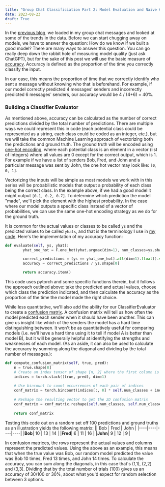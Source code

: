 ```yaml
---
title: "Group Chat Classificiation Part 2: Model Evaluation and Naive Classifier"
date: 2023-08-23
draft: True
---
```

In the [previous blog](../chat-classification-pt1), we loaded in my group chat messages and looked at some of the trends in the data. Before we can start chugging away on models, we have to answer the question: How do we know if we built a good model? There are many ways to answer this question. You can go really deep down the rabbit hole of measuring model quality (just ask ChatGPT), but for the sake of this post we will use the basic measure of [accuracy](https://developers.google.com/machine-learning/crash-course/classification/accuracy). Accuracy is defined as the proportion of the time you correctly classify the input. 

In our case, this means the proportion of time that we correctly identify who sent a message without knowing who that is beforehand. For example, if our model correctly predicted 4 messages' senders and incorrectly predicted 6 messages' senders, our accuracy would be 4 / (4+6) = 40%.

<!-- more -->

### Building a Classifier Evaluator
As mentioned above, accuracy can be calculated as the number of correct predictions divided by the total number of predictions. There are multiple ways we could represent this in code (each potential class could be represented as a string, each class could be coded as an integer, etc.), but we will take the common Machine Learning approach of vectorizing both the predictions and ground truth. The ground truth will be encoded using [one-hot encoding](https://en.wikipedia.org/wiki/One-hot), where each potential class is an element in a vector (list of integers) where all values are 0 except for the correct output, which is 1. For example if we have a list of senders Bob, Fred, and John and a particular message was sent by John, the one hot vector may look like: `[0, 0, 1]`.

Vectorizing the inputs will be simple as most models we work with in this series will be probabilistic models that output a probability of each class being the correct class. In the example above, if we had a good model it might output `[0.1, 0.2, 0.7]`. To determine which prediction the model "made", we'll pick the element with the highest probability. In the case where our model outputs a specific class instead of a vector of probabilities, we can use the same one-hot encoding strategy as we do for the ground truth.

It is common for the actual values or classes to be called `ys` and the predicted values to be called `yhats`, and that is the terminology I use in [my code](https://github.com/BrysonL/groupchat-classification/blob/main/classifier_evaluator.py). Here's the implementation of my accuracy function:

```python
def evaluate(self, ys, yhat):
        yhat_one_hot = F.one_hot(yhat.argmax(dim=1), num_classes=ys.shape[1])

        correct_predictions = (ys == yhat_one_hot).all(dim=1).float().sum()
        accuracy = correct_predictions / ys.shape[0]

        return accuracy.item()
```

This code uses pytorch and some specific functions therein, but it follows the approach outlined above: take the predicted and actual values, choose which class the prediction indicated, and then calculate the accuracy as the proportion of the time the model made the right choice.

While less quantitative, we'll also add the ability for our ClassifierEvaluator to create a [confusion matrix](https://en.wikipedia.org/wiki/Confusion_matrix). A confusion matrix will tell us how often the model predicted each sender when it should have been another. This can give us insight like which of the senders the model has a hard time distinguishing between. It won't be as quantitatively useful for comparing models (i.e. we'll have a hard time using it to tell if model A is better than model B), but it will be generally helpful at identifying the strengths and weaknesses of each model. (As an aside, it can also be used to calculate the accuracy by summing along the diagonal and dividing by the total number of messages.):

```python
def compute_confusion_matrix(self, true, pred):
    n = true.shape[0]
    # Create an index tensor of shape [n, 2] where the first column is the true class and the second is the predicted class
    indices = torch.stack((true, pred), dim=1)
    
    # Use bincount to count occurrences of each pair of indices
    conf_matrix = torch.bincount(indices[:, 0] * self.num_classes + indices[:, 1], minlength=self.num_classes**2)
    
    # Reshape the resulting vector to get the 2D confusion matrix
    conf_matrix = conf_matrix.reshape(self.num_classes, self.num_classes)
    
    return conf_matrix
```

Testing this code out on a random set off 100 predictions and ground truths as an illustration yields the following matrix:
||   Bob | Fred   |  John  |
|----|----|----|----|
|**Bob**| 10 | 13 | 14 |
|**Fred**|  6 | 11 | 16 |
|**John**|  9 | 12 |  9 |

In confusion matrices, the rows represent the actual values and columns represent the predicted values. Using the above as an example, this means that when the true value was Bob, our random model predicted the value was Bob 10 times, Fred 13 times, and John 14 times. To calculate the accuracy, you can sum along the diagonals, in this case that's (1,1), (2,2) and (3,3). Dividing that by the total number of trials (100) gives us an accuracy of 30/100 or 30%, about what you'd expect for random selection between 3 options.